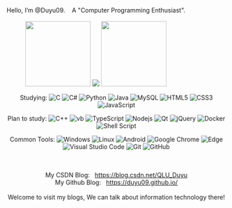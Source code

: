 <div style="display:inline-block;" align="center">
Hello, I’m @Duyu09. &nbsp;&nbsp;&nbsp;A "Computer Programming Enthusiast".
<br><br>
 <img width="150" src="https://cdn.jsdelivr.net/gh/sun0225SUN/photos/images/202108300310676.png" />
<img src="https://github-readme-stats.vercel.app/api/top-langs/?username=Duyu09&langs_count=10&layout=compact&show_icons=true&count_private=false&hide=prs&text_color=fff&bg_color=000">
 <img width="150" src="https://cdn.jsdelivr.net/gh/sun0225SUN/photos/images/202108300312623.png" />
</div>
<br>
<div style="display:inline-block;" align="center">
 
Studying: 
![C](https://img.shields.io/badge/c-%2300599C.svg?style=flat-square&logo=c&logoColor=white)
![C#](https://img.shields.io/badge/c%23-%23239120.svg?style=flat-square&logo=c-sharp&logoColor=white)
![Python](https://img.shields.io/badge/-Python-pink?style=flat-square&logo=Python)
![Java](https://img.shields.io/badge/-java-yellow?style=flat-square&logo=java)
![MySQL](https://img.shields.io/badge/mysql-%2300f.svg?style=flat-square&logo=mysql&logoColor=white)
![HTML5](https://img.shields.io/badge/-HTML5-E34F26?style=flat-square&logo=html5&logoColor=white)
![CSS3](https://img.shields.io/badge/-CSS3-1572B6?style=flat-square&logo=css3)
![JavaScript](https://img.shields.io/badge/-JavaScript-oringe?style=flat-square&logo=javascript)

Plan to study: 
![C++](https://img.shields.io/badge/-C++-00599C?style=flat-square&logo=c)
![vb](https://img.shields.io/badge/VB-.net-blue)
![TypeScript](https://img.shields.io/badge/typescript-%23007ACC.svg?style=flat-square&logo=typescript&logoColor=white)
![Nodejs](https://img.shields.io/badge/-Nodejs-c0ebd?style=flat-square&logo=Node.js)
![Qt](https://img.shields.io/badge/Qt-%23217346.svg?style=style=flat-square&logo=Qt&logoColor=white)
![jQuery](https://img.shields.io/badge/jquery-%230769AD.svg?style=style=flat-square&logo=jquery&logoColor=white)
![Docker](https://img.shields.io/badge/-Docker-FCC624?style=flat-square&logo=docker)
![Shell Script](https://img.shields.io/badge/shell_script-%4285F4.svg?style=style=flat-square&logo=gnu-bash&logoColor=white)

Common Tools: 
![Windows](https://img.shields.io/badge/Windows-0078D6?style=flat-square&logo=windows&logoColor=white)
![Linux](https://img.shields.io/badge/Linux-FCC624?style=style=flat-square&logo=linux&logoColor=black)
![Android](https://img.shields.io/badge/Android-3DDC84?style=flat-square&logo=android&logoColor=white)
![Google Chrome](https://img.shields.io/badge/Chrome-4285F4?style=flat-square&logo=GoogleChrome&logoColor=white)
![Edge](https://img.shields.io/badge/Edge-0078D7?style=flat-square&logo=Microsoft-edge&logoColor=white)
![Visual Studio Code](https://img.shields.io/badge/-Visual%20Studio%20Code-007ACC?style=flat-square&logo=Visual%20Studio%20Code&logoColor=fff)
![Git](https://img.shields.io/badge/-Git-FCC624?style=flat-square&logo=git)
![GitHub](https://img.shields.io/badge/-GitHub-pink?style=flat-square&logo=github)

<br><br>
My CSDN Blog: &nbsp; https://blog.csdn.net/QLU_Duyu <br>
My Github Blog: &nbsp; https://duyu09.github.io/ <br><br>
Welcome to visit my blogs, We can talk about information technology there! <br>
</div>
